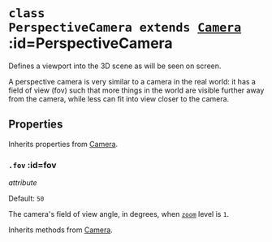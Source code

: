 
# <code>class <b>PerspectiveCamera</b> extends [Camera](Camera.md)</code> :id=PerspectiveCamera

Defines a viewport into the 3D scene as will be seen on screen.

A perspective camera is very similar to a camera in the real world: it has a
field of view (fov) such that more things in the world are visible further away from
the camera, while less can fit into view closer to the camera.

<live-code id="example"></live-code>
<script>
  example.content = perspectiveCameraExample
</script>

## Properties

Inherits properties from [Camera](Camera.md).


### <code>.<b>fov</b></code> :id=fov

*attribute*

Default: `50`

The camera's field of view angle, in degrees, when [`zoom`](#zoom) level
is `1`.
        



Inherits methods from [Camera](Camera.md).


        